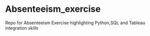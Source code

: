 # Absenteeism_exercise
Repo for Absenteeism Exercise highlighting Python,SQL and Tableau integration skills
